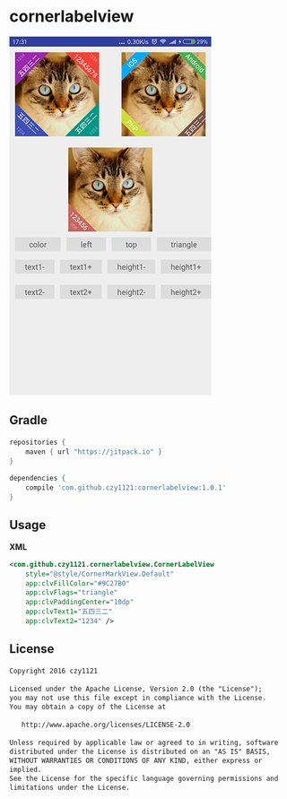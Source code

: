 # cornerlabelview


![screenshot_corner_label_view](screenshot_corner_label_view.png)

## Gradle

``` groovy
repositories { 
    maven { url "https://jitpack.io" }
}
```  
    
``` groovy
dependencies {
    compile 'com.github.czy1121:cornerlabelview:1.0.1'
}
```
    
## Usage
    
**XML**

``` xml
<com.github.czy1121.cornerlabelview.CornerLabelView
    style="@style/CornerMarkView.Default"
    app:clvFillColor="#9C27B0"
    app:clvFlags="triangle"
    app:clvPaddingCenter="10dp"
    app:clvText1="五四三二"
    app:clvText2="1234" />
```
 
## License

```
Copyright 2016 czy1121

Licensed under the Apache License, Version 2.0 (the "License");
you may not use this file except in compliance with the License.
You may obtain a copy of the License at

   http://www.apache.org/licenses/LICENSE-2.0

Unless required by applicable law or agreed to in writing, software
distributed under the License is distributed on an "AS IS" BASIS,
WITHOUT WARRANTIES OR CONDITIONS OF ANY KIND, either express or implied.
See the License for the specific language governing permissions and
limitations under the License.
```